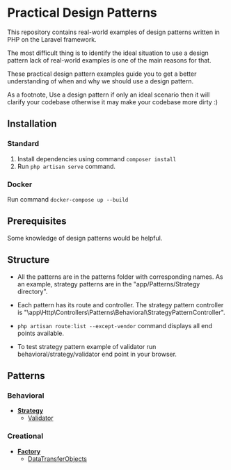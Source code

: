 # Practical Design Patterns

This repository contains real-world examples of design patterns written in PHP on the Laravel framework.

The most difficult thing is to identify the ideal situation to use a design pattern lack of real-world examples is one of the main reasons for that.

These practical design pattern examples guide you to get a better understanding of when and why we should use a design pattern.

As a footnote, Use a design pattern if only an ideal scenario then it will clarify your codebase otherwise it may make your codebase more dirty :)

## Installation

### Standard
 1) Install dependencies using command ```composer install```
 2)  Run ```php artisan serve``` command.

### Docker 

Run command ```docker-compose up --build```

## Prerequisites
Some knowledge of design patterns would be helpful.

## Structure

* All the patterns are in the patterns folder with corresponding names. As an example, strategy patterns are in the "app/Patterns/Strategy directory". 

* Each pattern has its route and controller. The strategy pattern controller is "\app\Http\Controllers\Patterns\Behavioral\StrategyPatternController".

* ```php artisan route:list --except-vendor``` command displays all end points available.

* To test strategy pattern example of validator run behavioral/strategy/validator end point in your browser.

## Patterns

### Behavioral

* **[Strategy](https://github.com/Lakshan-Madushanka/practical-design-patterns/tree/main/app/Patterns/Behavioral/Strategy)**
  * [Validator](https://github.com/Lakshan-Madushanka/practical-design-patterns/tree/main/app/Patterns/Behavioral/Strategy/Validator)
  
  
### Creational

* **[Factory](https://github.com/Lakshan-Madushanka/practical-design-patterns/tree/main/app/Patterns/Creational/Factory)**
  * [DataTransferObjects](https://github.com/Lakshan-Madushanka/practical-design-patterns/tree/main/app/Patterns/Creational/Factory/DataTransferObjects)  
